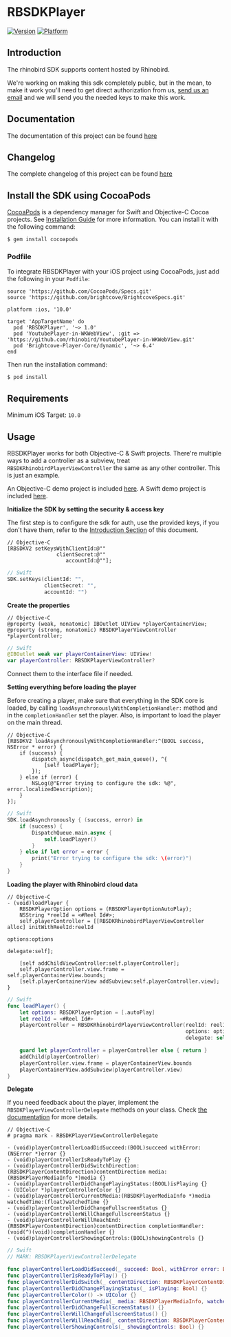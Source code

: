 # RBSDKPlayer

[![Version](https://img.shields.io/badge/pod-v1.0.1-blue.svg)](https://cocoapods.org/pods/RBSDKPlayer)
[![Platform](https://img.shields.io/badge/platform-iOS-lightgrey.svg)](https://cocoapods.org/pods/RBSDKPlayer)

## Introduction
The rhinobird SDK supports content hosted by Rhinobird.

We're working on making this sdk completely public, but in the mean, to make it work you'll need to get direct authorization from us, [send us an email](mailto:bastian@rhinobird.tv) and we will send you the needed keys to make this work.

## Documentation
The documentation of this project can be found [here](https://rhinobird.github.io/RBSDKPlayer-iOS/)

## Changelog
The complete changelog of this project can be found [here](https://github.com/rhinobird/RBSDKPlayer-iOS/blob/master/Changelog.md)

## Install the SDK using CocoaPods
[CocoaPods](http://cocoapods.org) is a dependency manager for Swift and Objective-C Cocoa projects. See [Installation Guide](https://cocoapods.org/#install) for more information. You can install it with the following command:

```
$ gem install cocoapods
```

### Podfile
To integrate RBSDKPlayer with your iOS project using CocoaPods, just add the following in your `Podfile`:

```
source 'https://github.com/CocoaPods/Specs.git'
source 'https://github.com/brightcove/BrightcoveSpecs.git'

platform :ios, '10.0'

target 'AppTargetName' do
  pod 'RBSDKPlayer', '~> 1.0'
  pod 'YoutubePlayer-in-WKWebView', :git => 'https://github.com/rhinobird/YoutubePlayer-in-WKWebView.git'
  pod 'Brightcove-Player-Core/dynamic', '~> 6.4'
end
```

Then run the installation command:

```
$ pod install
```

## Requirements

Minimum iOS Target: `10.0`

## Usage

RBSDKPlayer works for both Objective-C & Swift projects. There're multiple ways to add a controller as a subview, treat `RBSDKRhinobirdPlayerViewController` the same as any other controller. This is just an example.

An Objective-C demo project is included [here](https://github.com/rhinobird/RBSDKPlayer-iOS/tree/master/sdkdemo-objc).
A Swift demo project is included [here](https://github.com/rhinobird/RBSDKPlayer-iOS/tree/master/sdkdemo-swift).

**Initialize the SDK by setting the security & access key**

The first step is to configure the sdk for auth, use the provided keys, if you don't have them, refer to the [Introduction Section](#introduction) of this document.

```objc
// Objective-C
[RBSDKV2 setKeysWithClientId:@""
                clientSecret:@""
                   accountId:@""];
```
```swift
// Swift
SDK.setKeys(clientId: "",
            clientSecret: "",
            accountId: "")
```

**Create the properties**

```objc
// Objective-C
@property (weak, nonatomic) IBOutlet UIView *playerContainerView;
@property (strong, nonatomic) RBSDKPlayerViewController *playerController;
```
```swift
// Swift
@IBOutlet weak var playerContainerView: UIView!
var playerController: RBSDKPlayerViewController?
```
Connect them to the interface file if needed.

**Setting everything before loading the player**

Before creating a player, make sure that everything in the SDK core is loaded, by calling `loadAsynchronouslyWithCompletionHandler:` method and in the `completionHandler` set the player. Also, is important to load the player on the main thread.
```objc
// Objective-C
[RBSDKV2 loadAsynchronouslyWithCompletionHandler:^(BOOL success, NSError * error) {
    if (success) {
        dispatch_async(dispatch_get_main_queue(), ^{
            [self loadPlayer];
        });
    } else if (error) {
        NSLog(@"Error trying to configure the sdk: %@", error.localizedDescription);
    }
}];
```
```swift
// Swift
SDK.loadAsynchronously { (success, error) in
    if (success) {
        DispatchQueue.main.async {
            self.loadPlayer()
        }
    } else if let error = error {
        print("Error trying to configure the sdk: \(error)")
    }
}
```

**Loading the player with Rhinobird cloud data**
```objc
// Objective-C
- (void)loadPlayer {
    RBSDKPlayerOption options = (RBSDKPlayerOptionAutoPlay);
    NSString *reelId = <#Reel Id#>;
    self.playerController = [[RBSDKRhinobirdPlayerViewController alloc] initWithReelId:reelId
                                                                               options:options
                                                                              delegate:self];

    [self addChildViewController:self.playerController];
    self.playerController.view.frame = self.playerContainerView.bounds;
    [self.playerContainerView addSubview:self.playerController.view];
}
```
```swift
// Swift
func loadPlayer() {
    let options: RBSDKPlayerOption = [.autoPlay]
    let reelId = <#Reel Id#>
    playerController = RBSDKRhinobirdPlayerViewController(reelId: reelId,
                                                          options: options,
                                                          delegate: self)

    guard let playerController = playerController else { return }
    addChild(playerController)
    playerController.view.frame = playerContainerView.bounds
    playerContainerView.addSubview(playerController.view)
}
```

**Delegate**

If you need feedback about the player, implement the `RBSDKPlayerViewControllerDelegate` methods on your class. Check [the documentation](https://rhinobird.github.io/RBSDKPlayer-iOS/Protocols/RBSDKPlayerViewControllerDelegate.html) for more details.

```objc
// Objective-C
# pragma mark - RBSDKPlayerViewControllerDelegate

- (void)playerControllerLoadDidSucceed:(BOOL)succeed withError:(NSError *)error {}
- (void)playerControllerIsReadyToPlay {}
- (void)playerControllerDidSwitchDirection:(RBSDKPlayerContentDirection)contentDirection media:(RBSDKPlayerMediaInfo *)media {}
- (void)playerControllerDidChangePlayingStatus:(BOOL)isPlaying {}
- (UIColor *)playerControllerColor {}
- (void)playerControllerCurrentMedia:(RBSDKPlayerMediaInfo *)media watchedTime:(float)watchedTime {}
- (void)playerControllerDidChangeFullscreenStatus {}
- (void)playerControllerWillChangeFullscreenStatus {}
- (void)playerControllerWillReachEnd:(RBSDKPlayerContentDirection)contentDirection completionHandler:(void(^)(void))completionHandler {}
- (void)playerControllerShowingControls:(BOOL)showingControls {}
```
```swift
// Swift
// MARK: RBSDKPlayerViewControllerDelegate

func playerControllerLoadDidSucceed(_ succeed: Bool, withError error: Error?) {}
func playerControllerIsReadyToPlay() {}
func playerControllerDidSwitch(_ contentDirection: RBSDKPlayerContentDirection, media: RBSDKPlayerMediaInfo) {}
func playerControllerDidChangePlayingStatus(_ isPlaying: Bool) {}
func playerControllerColor() -> UIColor {}
func playerControllerCurrentMedia(_ media: RBSDKPlayerMediaInfo, watchedTime: Float) {}
func playerControllerDidChangeFullscreenStatus() {}
func playerControllerWillChangeFullscreenStatus() {}
func playerControllerWillReachEnd(_ contentDirection: RBSDKPlayerContentDirection, completionHandler: @escaping () -> Void) {}
func playerControllerShowingControls(_ showingControls: Bool) {}
```
